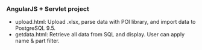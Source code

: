 ### AngularJS + Servlet project
* upload.html: Upload .xlsx, parse data with POI library, and import data to PostgreSQL 9.5.
* getdata.html: Retrieve all data from SQL and display. User can apply name & part filter.
